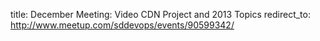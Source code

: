 title: December Meeting: Video CDN Project and 2013 Topics
redirect_to: http://www.meetup.com/sddevops/events/90599342/
